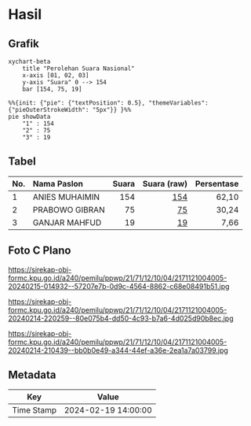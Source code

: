 # Hasil

## Grafik

```mermaid
xychart-beta
    title "Perolehan Suara Nasional"
    x-axis [01, 02, 03]
    y-axis "Suara" 0 --> 154
    bar [154, 75, 19]
```

```mermaid
%%{init: {"pie": {"textPosition": 0.5}, "themeVariables": {"pieOuterStrokeWidth": "5px"}} }%%
pie showData
    "1" : 154
    "2" : 75
    "3" : 19
```

## Tabel

| No. | Nama Paslon    | Suara | Suara (raw) | Persentase |
|:--- |:-------------- | -----:| -----------:| ----------:|
| 1   | ANIES MUHAIMIN | 154   | [154][p-1]  | 62,10      |
| 2   | PRABOWO GIBRAN | 75    | [75][p-2]   | 30,24      |
| 3   | GANJAR MAHFUD  | 19    | [19][p-3]   | 7,66       |


[p-1]: https://github.com/gigit-pemilu/pemilu-2024/blob/main/pilpres/hitung-suara/sub/21-kepulauan-riau/sub/71-kota-batam/sub/12-batu-aji/sub/1004-bukit-tempayan/sub/005-tps/sub/paslon-1.txt
[p-2]: https://github.com/gigit-pemilu/pemilu-2024/blob/main/pilpres/hitung-suara/sub/21-kepulauan-riau/sub/71-kota-batam/sub/12-batu-aji/sub/1004-bukit-tempayan/sub/005-tps/sub/paslon-2.txt
[p-3]: https://github.com/gigit-pemilu/pemilu-2024/blob/main/pilpres/hitung-suara/sub/21-kepulauan-riau/sub/71-kota-batam/sub/12-batu-aji/sub/1004-bukit-tempayan/sub/005-tps/sub/paslon-3.txt

## Foto C Plano

https://sirekap-obj-formc.kpu.go.id/a240/pemilu/ppwp/21/71/12/10/04/2171121004005-20240215-014932--57207e7b-0d9c-4564-8862-c68e08491b51.jpg

https://sirekap-obj-formc.kpu.go.id/a240/pemilu/ppwp/21/71/12/10/04/2171121004005-20240214-220259--80e075b4-dd50-4c93-b7a6-4d025d90b8ec.jpg

https://sirekap-obj-formc.kpu.go.id/a240/pemilu/ppwp/21/71/12/10/04/2171121004005-20240214-210439--bb0b0e49-a344-44ef-a36e-2ea1a7a03799.jpg


## Metadata

| Key        | Value               |
| ---------- | ------------------- |
| Time Stamp | 2024-02-19 14:00:00 |



